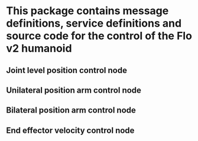 # This package contains message definitions, service definitions and source code for the control of the Flo v2 humanoid

## Joint level position control node

## Unilateral position arm control node

## Bilateral position arm control node

## End effector velocity control node